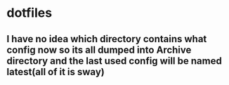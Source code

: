 # dotfiles

## I have no idea which directory contains what config now so its all dumped into Archive directory and the last used config will be named latest(all of it is sway)

